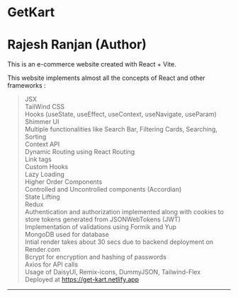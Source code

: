 # GetKart

<h1>Rajesh Ranjan (Author)</h1>

This is an e-commerce website created with React + Vite.

This website implements almost all the concepts of React and other frameworks :

> JSX <br>
> TailWind CSS <br>
> Hooks (useState, useEffect, useContext, useNavigate, useParam) <br>
> Shimmer UI <br>
> Multiple functionalities like Search Bar, Filtering Cards, Searching, Sorting <br>
> Context API <br>
> Dynamic Routing using React Routing <br>
> Link tags <br>
> Custom Hooks <br>
> Lazy Loading <br>
> Higher Order Components <br>
> Controlled and Uncontrolled components (Accordian) <br>
> State Lifting <br>
> Redux <br>
> Authentication and authorization implemented along with cookies to store tokens generated from JSONWebTokens (JWT) <br>
> Implementation of validations using Formik and Yup <br>
> MongoDB used  for database <br>
> Intial render takes about 30 secs due to backend deployment on Render.com <br>
> Bcrypt for encryption and hashing of passwords <br>
> Axios for API calls <br>
> Usage of DaisyUI, Remix-icons, DummyJSON, Tailwind-Flex <br>
> Deployed at https://get-kart.netlify.app <br>

---
